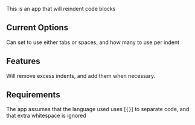 This is an app that will reindent code blocks

## Current Options

Can set to use either tabs or spaces, and how many to use per indent

## Features
Will remove excess indents, and add them when necessary.

## Requirements

The app assumes that the language used uses [`{}`] to separate code, and that extra whitespace is ignored 
